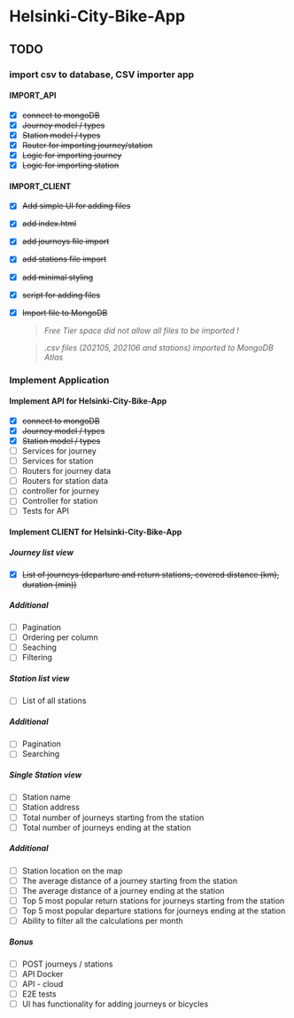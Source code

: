 # Helsinki-City-Bike-App

## TODO

### import csv to database, CSV importer app

#### IMPORT_API

- [x] ~~connect to mongoDB~~
- [x] ~~Journey model / types~~
- [x] ~~Station model / types~~
- [x] ~~Router for importing journey/station~~
- [x] ~~Logic for importing journey~~
- [x] ~~Logic for importing station~~

#### IMPORT_CLIENT

- [x] ~~Add simple UI for adding files~~
- [x] ~~add index.html~~
- [x] ~~add journeys file import~~
- [x] ~~add stations file import~~
- [x] ~~add minimal styling~~
- [x] ~~script for adding files~~

- [x] ~~Import file to MongoDB~~

  > _Free Tier space did not allow all files to be imported !_<br/>

  > _.csv files (202105, 202106 and stations) imported to MongoDB Atlas_

### Implement Application

#### Implement API for Helsinki-City-Bike-App

- [x] ~~connect to mongoDB~~
- [x] ~~Journey model / types~~
- [x] ~~Station model / types~~
- [ ] Services for journey
- [ ] Services for station
- [ ] Routers for journey data
- [ ] Routers for station data
- [ ] controller for journey
- [ ] Controller for station
- [ ] Tests for API

#### Implement CLIENT for Helsinki-City-Bike-App

##### Journey list view

- [x] ~~List of journeys (departure and return stations, covered distance (km), duration (min))~~

##### Additional

- [ ] Pagination
- [ ] Ordering per column
- [ ] Seaching
- [ ] Filtering

##### Station list view

- [ ] List of all stations

##### Additional

- [ ] Pagination
- [ ] Searching

##### Single Station view

- [ ] Station name
- [ ] Station address
- [ ] Total number of journeys starting from the station
- [ ] Total number of journeys ending at the station

##### Additional

- [ ] Station location on the map
- [ ] The average distance of a journey starting from the station
- [ ] The average distance of a journey ending at the station
- [ ] Top 5 most popular return stations for journeys starting from the station
- [ ] Top 5 most popular departure stations for journeys ending at the station
- [ ] Ability to filter all the calculations per month

##### Bonus

- [ ] POST journeys / stations
- [ ] API Docker
- [ ] API - cloud
- [ ] E2E tests
- [ ] UI has functionality for adding journeys or bicycles
